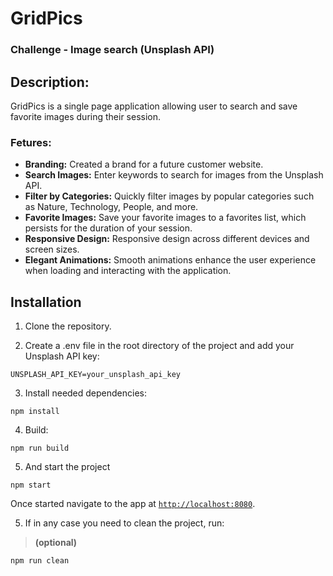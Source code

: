 # GridPics
### Challenge - Image search (Unsplash API)

## Description:
GridPics is a single page application allowing user to search and save favorite images during their session. 

### Fetures:
* **Branding:** Created a brand for a future customer website.
* **Search Images:** Enter keywords to search for images from the Unsplash API.
* **Filter by Categories:** Quickly filter images by popular categories such as Nature, Technology, People, and more.
* **Favorite Images:** Save your favorite images to a favorites list, which persists for the duration of your session.
* **Responsive Design:** Responsive design across different devices and screen sizes.
* **Elegant Animations:** Smooth animations enhance the user experience when loading and interacting with the application.

## Installation

1. Clone the repository.

2. Create a .env file in the root directory of the project and add your Unsplash API key:
```
UNSPLASH_API_KEY=your_unsplash_api_key
```

3. Install needed dependencies:
```
npm install
```

4. Build: 
```
npm run build
```

5. And start the project
```
npm start
```

Once started navigate to the app at [`http://localhost:8080`](http://localhost:8080).


5. If in any case you need to clean the project, run:
> **(optional)**
```
npm run clean
```
